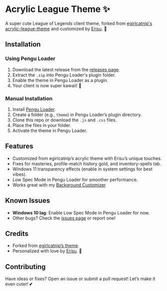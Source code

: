 # Acrylic League Theme ✨

A super cute League of Legends client theme, forked from [egirlcatnip's acrylic-league-theme](https://github.com/egirlcatnip/acrylic-league-theme) and customized by [Erisu](https://github.com/ErisuGreyrat). 💖

## Installation

### Using Pengu Loader
1. Download the latest release from the [releases page](https://github.com/ErisuGreyrat/acrylic-league-theme/releases).
2. Extract the `.zip` into Pengu Loader's plugin folder.
3. Enable the theme in Pengu Loader as a plugin.
4. Your client is now super kawaii! 🌸

### Manual Installation
1. Install [Pengu Loader](https://pengu.lol/).
2. Create a folder (e.g., `theme`) in Pengu Loader’s plugin directory.
3. Clone this repo or download the `.js` and `.css` files.
4. Place the files in your folder.
5. Activate the theme in Pengu Loader.

## Features
- Customized from egirlcatnip’s acrylic theme with Erisu’s unique touches.
- Fixes for masteries, profile-match history gold, and inventory-spells tab.
- Windows 11 transparency effects (enable in system settings for best vibes).
- Low Spec Mode in Pengu Loader for smoother performance.
- Works great with my [Background Customizer](https://github.com/ErisuGreyrat/Pengu-Background-Customizer)

## Known Issues
- **Windows 10 lag**: Enable Low Spec Mode in Pengu Loader for now.
- Other bugs? Check the [issues page](https://github.com/ErisuGreyrat/acrylic-league-theme/issues) or report one!

## Credits
- Forked from [egirlcatnip’s theme](https://github.com/egirlcatnip/acrylic-league-theme).
- Personalized with love by [Erisu](https://github.com/ErisuGreyrat). 🐾

## Contributing
Have ideas or fixes? Open an issue or submit a pull request! Let’s make it even cuter! 💕
